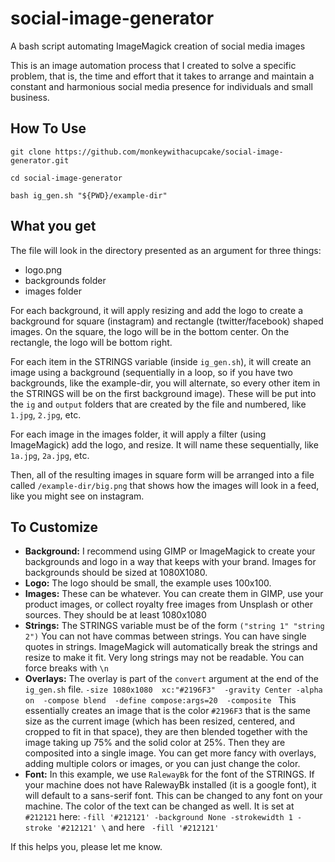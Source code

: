 # social-image-generator
A bash script automating ImageMagick creation of social media images

This is an image automation process that I created to solve a specific problem, that is, the time and effort that it takes to arrange and maintain a constant and harmonious social media presence for individuals and small business.

## How To Use

`git clone https://github.com/monkeywithacupcake/social-image-generator.git`

`cd social-image-generator`

`bash ig_gen.sh "${PWD}/example-dir"`

## What you get
The file will look in the directory presented as an argument for three things:
- logo.png
- backgrounds folder 
- images folder

For each background, it will apply resizing and add the logo to create a background for square (instagram) and rectangle (twitter/facebook) shaped images. On the square, the logo will be in the bottom center. On the rectangle, the logo will be bottom right.

For each item in the STRINGS variable (inside `ig_gen.sh`), it will create an image using a background (sequentially in a loop, so if you have two backgrounds, like the example-dir, you will alternate, so every other item in the STRINGS will be on the first background image). These will be put into the `ig` and `output` folders that are created by the file and numbered, like `1.jpg`, `2.jpg`, etc.

For each image in the images folder, it will apply a filter (using ImageMagick) add the logo, and resize. It will name these sequentially, like `1a.jpg`, `2a.jpg`, etc. 

Then, all of the resulting images in square form will be arranged into a file called `/example-dir/big.png` that shows how the images will look in a feed, like you might see on instagram.

## To Customize

- **Background:** I recommend using GIMP or ImageMagick to create your backgrounds and logo in a way that keeps with your brand. Images for backgrounds should be sized at 1080X1080. 
- **Logo:** The logo should be small, the example uses 100x100.
- **Images:** These can be whatever. You can create them in GIMP, use your product images, or collect royalty free images from Unsplash or other sources. They should be at least 1080x1080
- **Strings:** The STRINGS variable must be of the form `("string 1" "string 2")` You can not have commas between strings. You can have single quotes in strings. ImageMagick will automatically break the strings and resize to make it fit. Very long strings may not be readable. You can force breaks with `\n` 
- **Overlays:** The overlay is part of the `convert` argument at the end of the `ig_gen.sh` file. `-size 1080x1080  xc:"#2196F3"  -gravity Center -alpha on  -compose blend  -define compose:args=20  -composite ` This essentially creates an image that is the color `#2196F3` that is the same size as the current image (which has been resized, centered, and cropped to fit in that space), they are then blended together with the image taking up 75% and the solid color at 25%. Then they are composited into a single image. You can get more fancy with overlays, adding multiple colors or images, or you can just change the color.
- **Font:** In this example, we use `RalewayBk` for the font of the STRINGS. If your machine does not have RalewayBk installed (it is a google font), it will default to a sans-serif font. This can be changed to any font on your machine. The color of the text can be changed as well. It is set at `#212121` here:  `-fill '#212121' -background None -strokewidth 1 -stroke '#212121' \` and here ` -fill '#212121'`



If this helps you, please let me know.



